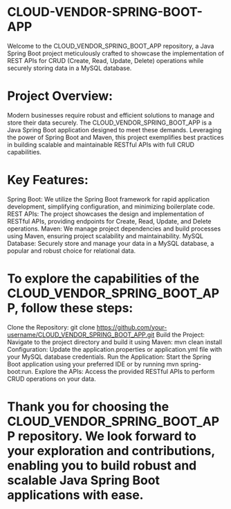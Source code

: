 # CLOUD-VENDOR-SPRING-BOOT-APP
Welcome to the CLOUD_VENDOR_SPRING_BOOT_APP repository, a Java Spring Boot project meticulously crafted to showcase the implementation of REST APIs for CRUD (Create, Read, Update, Delete) operations while securely storing data in a MySQL database.
# Project Overview:
Modern businesses require robust and efficient solutions to manage and store their data securely. The CLOUD_VENDOR_SPRING_BOOT_APP is a Java Spring Boot application designed to meet these demands. Leveraging the power of Spring Boot and Maven, this project exemplifies best practices in building scalable and maintainable RESTful APIs with full CRUD capabilities.
# Key Features:
Spring Boot: We utilize the Spring Boot framework for rapid application development, simplifying configuration, and minimizing boilerplate code.
REST APIs: The project showcases the design and implementation of RESTful APIs, providing endpoints for Create, Read, Update, and Delete operations.
Maven: We manage project dependencies and build processes using Maven, ensuring project scalability and maintainability.
MySQL Database: Securely store and manage your data in a MySQL database, a popular and robust choice for relational data.
# To explore the capabilities of the CLOUD_VENDOR_SPRING_BOOT_APP, follow these steps:
Clone the Repository: git clone https://github.com/your-username/CLOUD_VENDOR_SPRING_BOOT_APP.git
Build the Project: Navigate to the project directory and build it using Maven: mvn clean install
Configuration: Update the application.properties or application.yml file with your MySQL database credentials.
Run the Application: Start the Spring Boot application using your preferred IDE or by running mvn spring-boot:run.
Explore the APIs: Access the provided RESTful APIs to perform CRUD operations on your data.


# Thank you for choosing the CLOUD_VENDOR_SPRING_BOOT_APP repository. We look forward to your exploration and contributions, enabling you to build robust and scalable Java Spring Boot applications with ease.






